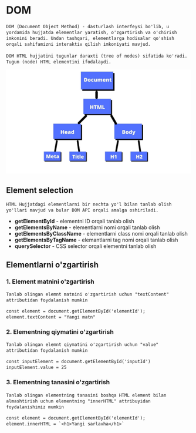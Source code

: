 # DOM
```
DOM (Document Object Method) - dasturlash interfeysi bo'lib, u yordamida hujjatda elementlar yaratish, o'zgartirish va o'chirish imkonini beradi. Undan tashqari, elementlarga hodisalar qo'shish orqali sahifamizni interaktiv qilish imkoniyati mavjud.

DOM HTML hujjatini tugunlar daraxti (tree of nodes) sifatida ko'radi. Tugun (node) HTML elementini ifodalaydi.
```

![](./Document.jpg)

## Element selection
```
HTML Hujjatdagi elementlarni bir nechta yo'l bilan tanlab olish yo'llari mavjud va bular DOM API orqali amalga oshiriladi.
```

- **getElementById** - elementni ID orqali tanlab olish
- **getElementsByName** - elementlarni nomi orqali tanlab olish
- **getElementsByClassName** - elementlarni class nomi orqali tanlab olish
- **getElementsByTagName** - elemantlarni tag nomi orqali tanlab olish
- **querySelector** - CSS selector orqali elementni tanlab olish

## Elementlarni o'zgartirish

### 1. Element matnini o'zgartirish
```
Tanlab olingan elemnt matnini o'zgartirish uchun "textContent" attributidan foydalanish mumkin
```
```
const element = document.getElementById('elementId');
element.textContent = "Yangi matn"
```

### 2. Elementning qiymatini o'zgartirish
```
Tanlab olingan elemnt qiymatini o'zgartirish uchun "value" attributidan foydalanish mumkin
```

```
const inputElement = document.getElementById('inputId')
inputElement.value = 25
```

### 3. Elementning tanasini o'zgartirish

```
Tanlab olingan elementning tanasini boshqa HTML element bilan almashtirish uchun elementning "innerHTML" attribuyidan foydalanishimiz mumkin
```

```
const element = document.getElementById('elementId');
element.innerHTML = `<h1>Yangi sarlavha</h1>`
